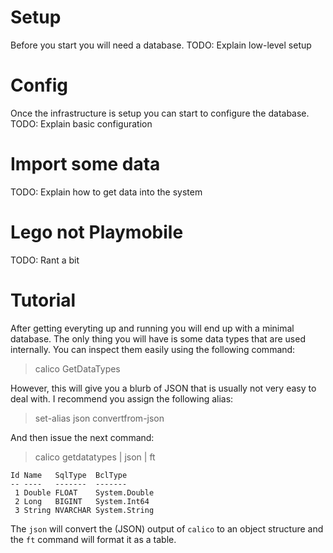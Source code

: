﻿# Setup
Before you start you will need a database.
TODO: Explain low-level setup

# Config
Once the infrastructure is setup you can start to configure the database.
TODO: Explain basic configuration

# Import some data
TODO: Explain how to get data into the system

# Lego not Playmobile
TODO: Rant a bit

# Tutorial
After getting everyting up and running you will end up with a minimal
database. The only thing you will have is some data types that are used
internally. You can inspect them easily using the following command:

> calico GetDataTypes

However, this will give you a blurb of JSON that is usually not very easy
to deal with. I recommend you assign the following alias:

> set-alias json convertfrom-json

And then issue the next command:

> calico getdatatypes | json | ft

    Id Name   SqlType  BclType
    -- ----   -------  -------
     1 Double FLOAT    System.Double
     2 Long   BIGINT   System.Int64
     3 String NVARCHAR System.String

The `json` will convert the (JSON) output of `calico` to an object structure
and the `ft` command will format it as a table.
